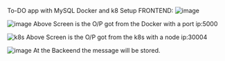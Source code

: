 To-DO app  with MySQL Docker and k8 Setup
FRONTEND:
![image](https://github.com/Dilipkumar-M/two-tier-app/assets/84618503/65ea824b-356b-4e7e-9307-dfd3efcffcd9)

![image](https://github.com/Dilipkumar-M/two-tier-app/assets/84618503/c35024fa-e436-40bd-aa40-c980d7565f28)
 Above Screen is the O/P got from the Docker with a port ip:5000
 
![k8s](https://github.com/Dilipkumar-M/two-tier-app/assets/84618503/59376c75-ec7b-414f-a312-49fcd5f8f2e5)
 Above Screen is the O/P got from the k8s with a node ip:30004

 ![image](https://github.com/Dilipkumar-M/two-tier-app/assets/84618503/1902c97e-957f-4a8f-83d6-4f88de06b102)
 At the Backeend the message will be stored.
 



